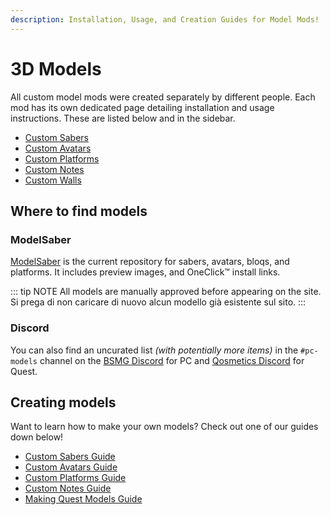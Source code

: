 ```yaml
---
description: Installation, Usage, and Creation Guides for Model Mods!
---
```


# 3D Models
All custom model mods were created separately by different people. Each mod has its own dedicated page detailing installation and usage instructions. These are listed below and in the sidebar.

* [Custom Sabers](./custom-sabers.md)
* [Custom Avatars](./custom-avatars.md)
* [Custom Platforms](./custom-platforms.md)
* [Custom Notes](./custom-notes.md)
* [Custom Walls](./custom-walls.md)

## Where to find models

### ModelSaber
[ModelSaber](https://modelsaber.com/) is the current repository for sabers, avatars, bloqs, and platforms. It includes preview images, and OneClick&trade; install links.

::: tip NOTE All models are manually approved before appearing on the site. Si prega di non caricare di nuovo alcun modello già esistente sul sito. :::

### Discord
You can also find an uncurated list _(with potentially more items)_ in the `#pc-models` channel on the [BSMG Discord](https://discord.gg/beatsabermods) for PC and [Qosmetics Discord](https://discord.gg/qosmetics) for Quest.

## Creating models
Want to learn how to make your own models? Check out one of our guides down below!

* [Custom Sabers Guide](./sabers-guide.md)
* [Custom Avatars Guide](./avatars-guide.md)
* [Custom Platforms Guide](./platforms-guide.md)
* [Custom Notes Guide](./notes-guide.md)
* [Making Quest Models Guide](https://github.com/RedBrumbler/Qosmetics/wiki)
